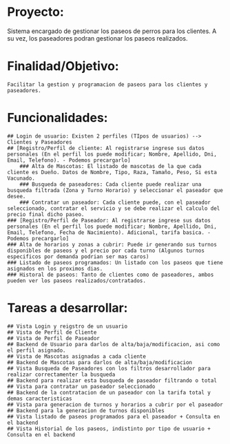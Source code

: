 # Proyecto:
Sistema encargado de gestionar los paseos de perros para los clientes. A su vez, los paseadores podran gestionar los paseos realizados.

# Finalidad/Objetivo:
	Facilitar la gestion y programacion de paseos para los clientes y paseadores.

# Funcionalidades:
    ## Login de usuario: Existen 2 perfiles (TIpos de usuarios) --> Clientes y Paseadores
    ## [Registro/Perfil de cliente: Al registrarse ingrese sus datos personales (En el perfil los puede modificar; Nombre, Apellido, Dni, Email, Telefono). - Podemos precargarlo]
        ### Alta de Mascotas: El listado de mascotas de la que cada cliente es Dueño. Datos de Nombre, Tipo, Raza, Tamaño, Peso, Si esta Vacunado.
        ### Busqueda de paseadores: Cada cliente puede realizar una busqueda filtrada (Zona y Turno Horario) y seleccionar el paseador que desee.
        ### Contratar un paseador: Cada cliente puede, con el paseador seleccionado, contratar el servicio y se debe realizar el calculo del precio final dicho paseo.
	### [Registro/Perfil de Paseador: Al registrarse ingrese sus datos personales (En el perfil los puede modificar; Nombre, Apellido, Dni, Email, Telefono, Fecha de Nacimiento). Adicional, tarifa basica. - Podemos precargarlo]
	### Alta de horarios y zonas a cubrir: Puede ir generando sus turnos disponibles de paseos y el precio por cada turno (Algunos turnos especificos por demanda podrian ser mas caros)
	### Listado de paseos programados: Un listado con los paseos que tiene asignados en los proximos dias.
	### Historal de paseos: Tanto de clientes como de paseadores, ambos pueden ver los paseos realizados/contratados.

# Tareas a desarrollar:
    ## Vista Login y reigstro de un usuario
    ## Vista de Perfil de Cliente
    ## Vista de Perfil de Paseador
    ## Backend de Usuario para darlos de alta/baja/modificacion, asi como el perfil asignado.
    ## Vista de Mascotas asignadas a cada cliente
    ## Backend de Mascotas para darlos de alta/baja/modificacion
    ## Vista Busqueda de Paseadores con los filtros desarrollador para realizar correctamenter la busqueda
    ## Backend para realizar esta busqueda de paseador filtrando o total
    ## Vista para contratar un paseador seleccionado
    ## Backend de la contratacion de un paseador con la tarifa total y demas caracteristicas
    ## Vista para generacion de turnos y horarios a cubrir por el paseador
    ## Backend para la generacion de turnos disponibles
    ## Vista listado de paseos programados para el paseador + Consulta en el backend
    ## Vista Historial de los paseos, indistinto por tipo de usuario + Consulta en el backend

